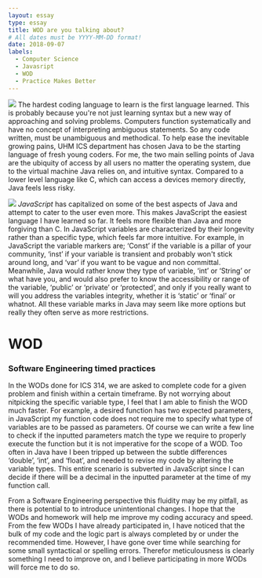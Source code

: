 ```yaml
---
layout: essay
type: essay
title: WOD are you talking about?
# All dates must be YYYY-MM-DD format!
date: 2018-09-07
labels:
  - Computer Science
  - Javasript
  - WOD
  - Practice Makes Better 
---
```

[<img class="ui tiny left rounded floated image" src="https://ih1.redbubble.net/image.418233732.0994/flat,1000x1000,075,f.u1.jpg">](https://www.redbubble.com/people/kleversonk/works/27750994-java-logo-classic)
The hardest coding language to learn is the first language learned. This is probably because you're not just learning syntax but a new way of approaching and solving problems. Computers function systematically and have no concept of interpreting ambiguous statements. So any code written, must be unambiguous and methodical. To help ease the inevitable growing pains, UHM ICS department has chosen Java to be the starting language of fresh young coders. For me, the two main selling points of Java are the ubiquity of access by all users no matter the operating system, due to the virtual machine Java relies on, and intuitive syntax. Compared to a lower level language like C, which can access a devices memory directly, Java feels less risky. 

[<img class="ui tiny left rounded floated image" src="https://upload.wikimedia.org/wikipedia/commons/6/6a/JavaScript-logo.png">](https://commons.wikimedia.org/wiki/File:JavaScript-logo.png)
*JavaScript* has capitalized on some of the best aspects of Java and attempt to cater to the user even more. This makes JavaScript the easiest language I have learned so far. It feels more flexible than Java and more forgiving than C. In JavaScript variables are characterized by their longevity rather than a specific type, which feels far more intuitive. For example, in JavaScript the variable markers are; ‘Const’ if the variable is a pillar of your community, ‘inst’ if your variable is transient and probably won't stick around long, and ‘var’ if you want to be vague and non committal. Meanwhile, Java would rather know they type of variable, ‘int’ or ‘String’ or what have you, and would also prefer to know the accessibility or range of the variable, ‘public’ or ‘private’ or ‘protected’, and only if you really want to will you address the variables integrity, whether it is ‘static’ or ‘final’ or whatnot. All these variable marks in Java may seem like more options but really they often serve as more restrictions. 

# WOD
### Software Engineering timed practices 
In the WODs done for ICS 314, we are asked to complete code for a given problem and finish within a certain timeframe. By not worrying about nitpicking the specific variable type, I feel that I am able to finish the WOD much faster. For example, a desired function has two expected parameters, in JavaScript my function code does not require me to specify what type of variables are to be passed as parameters. Of course we can write a few line to check if the inputted parameters match the type we require to properly execute the function but it is not imperative for the scope of a WOD. Too often in Java have I been tripped up between the subtle differences ‘double’, ‘int’, and ‘float’, and needed to revise my code by altering the variable types. This entire scenario is subverted in JavaScript since I can decide if there will be a decimal in the inputted parameter at the time of my function call. 

From a Software Engineering perspective this fluidity may be my pitfall, as there is potential to to introduce unintentional changes. I hope that the WODs and homework will help me improve my coding accuracy and speed. From the few WODs I have already participated in, I have noticed that the bulk of my code and the logic part is always completed by or under the recommended time. However, I have gone over time while searching for some small syntactical or spelling errors. Therefor meticulousness is clearly something I need to improve on, and I believe participating in more WODs will force me to do so. 



